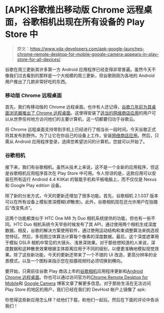 # [APK]谷歌推出移动版 Chrome 远程桌面，谷歌相机出现在所有设备的 Play Store 中

> 原文：<https://www.xda-developers.com/apk-google-launches-chrome-remote-desktop-for-mobile-google-camera-appears-in-play-store-for-all-devices/>

谷歌在周三更新其许多第一方 Android 应用程序已经变得非常普遍。虽然今天不像我们过去看到的那样是一个大规模的周三更新，但谷歌刚刚为各地的 Android 用户推出了几款非常好吃的东西。

### 移动版 Chrome 远程桌面

首先，我们有移动版的 Chrome 远程桌面。也许有人还记得，[谷歌几年前为其桌面浏览器推出了 Chrome 远程桌面](https://support.google.com/chrome/answer/1649523)。这使得安装了[适当的网络商店应用](https://chrome.google.com/remotedesktop)的用户可以从世界任何地方访问他们的主要计算机，这一切都要归功于谷歌云。

将 Chrome 远程桌面支持带到手机上已经进行了相当长一段时间，今天谷歌正式将其发布到野外。为了让它在你自己的设备上工作，安装[网络商店应用](https://chrome.google.com/remotedesktop)。然后，只需从 Android 应用程序登录，选择您希望访问的计算机，您就可以开始了。

### 谷歌相机

接下来，我们有谷歌相机。虽然从技术上来说，这不是一个全新的应用程序，但这是谷歌相机应用程序首次在 Play Store 中可用。令人惊讶的是，这款应用可以安装在所有运行 Android 4.4 KitKat 的智能手机和平板电脑上，而不仅仅是 Nexus 和 Google Play edition 设备。

除了新的分发方式，今天的更新还增加了很多功能。首先，谷歌相机 2.1.037 版本可以在所有设备上模拟景深模糊(*即*散景)。此外，谷歌相机现在还允许用户在拍摄后“改变焦点”。

这两个功能都类似于 HTC One M8 为 Duo 相机系统提供的功能，但也有一些不同。HTC Duo 相机系统今天早些时候发布了其 API，通过使用两个相机生成深度数据。相反，谷歌的解决方案使用软件，通过使用运动结构和束调整算法来挑选视觉特征。然后，多视图立体算法计算每个像素的深度数据。最后，这个深度遮罩用于模拟 DSLR 相机中常见的大镜头、浅景深效果。对于那些想知道的人来说，深度数据和这种散景效果根据主体距离应用于不同的级别，以便更准确地模拟视觉效果。除了这些新功能，今天的更新还带来了一个不错的 UI 改造，更高分辨率的全景模式，以及一个图标来指示您在拍摄视频时必须切换到横向。

要开始，只需前往谷歌 Play 商店上市的[谷歌相机](https://play.google.com/store/apps/details?id=com.google.android.GoogleCamera)应用程序更新和[Android Chrome 远程桌面](https://play.google.com/store/apps/details?id=com.google.chromeremotedesktop)。你也可以通过访问官方的[Chrome Remote Desktop for Mobile](http://chrome.blogspot.com/2014/04/chrome-remote-desktop-goes-mobile.html)和 [Google Camera](http://googleresearch.blogspot.com/2014/04/lens-blur-in-new-google-camera-app.html) 博客文章了解更多信息。对于那些生活在无法访问 Play Store 的地区的用户，我们已经在我们的 DevHost 帐户上镜像了 apk:

你觉得这些新应用怎么样？给他们下载，和他们一起玩，然后在下面的评论中告诉我们！